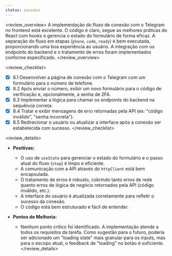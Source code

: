 ```yaml
---
status: success
---
```


<review_overview>
A implementação do fluxo de conexão com o Telegram no frontend está excelente. O código é claro, segue as melhores práticas do React com hooks e gerencia o estado do formulário de forma eficaz. A separação do fluxo em etapas (`phone`, `code`, `ready`) é bem executada, proporcionando uma boa experiência ao usuário. A integração com os endpoints do backend e o tratamento de erros foram implementados conforme especificado.
</review_overview>

<review_checklist>
- [x] 8.1 Desenvolver a página de conexão com o Telegram com um formulário para o número de telefone.
- [x] 8.2 Após enviar o número, exibir um novo formulário para o código de verificação e, opcionalmente, a senha de 2FA.
- [x] 8.3 Implementar a lógica para chamar os endpoints do backend na sequência correta.
- [x] 8.4 Tratar e exibir mensagens de erro retornadas pela API (ex: "código inválido", "senha incorreta").
- [x] 8.5 Redirecionar o usuário ou atualizar a interface após a conexão ser estabelecida com sucesso.
</review_checklist>

<review_details>
- **Positivas:**
  - O uso de `useState` para gerenciar o estado do formulário e o passo atual do fluxo (`step`) é limpo e eficiente.
  - A comunicação com a API através do `httpClient` está bem encapsulada.
  - O tratamento de erros é robusto, cobrindo tanto erros de rede quanto erros de lógica de negócio retornados pela API (código inválido, etc.).
  - A interface do usuário é atualizada corretamente para refletir o sucesso da conexão.
  - O código está bem estruturado e fácil de entender.

- **Pontos de Melhoria:**
  - Nenhum ponto crítico foi identificado. A implementação atende a todos os requisitos da tarefa. Como sugestão para o futuro, poderia ser adicionado um "loading state" mais granular para os inputs, mas para o escopo atual, o feedback de "loading" no botão é suficiente.
</review_details>
